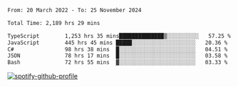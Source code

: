 <!--START_SECTION:waka-->

```txt
From: 20 March 2022 - To: 25 November 2024

Total Time: 2,189 hrs 29 mins

TypeScript        1,253 hrs 35 mins██████████████▒░░░░░░░░░░   57.25 %
JavaScript        445 hrs 45 mins █████░░░░░░░░░░░░░░░░░░░░   20.36 %
C#                98 hrs 38 mins  █░░░░░░░░░░░░░░░░░░░░░░░░   04.51 %
JSON              78 hrs 17 mins  █░░░░░░░░░░░░░░░░░░░░░░░░   03.58 %
Bash              72 hrs 55 mins  ▓░░░░░░░░░░░░░░░░░░░░░░░░   03.33 %
```

<!--END_SECTION:waka-->
[![spotify-github-profile](https://spotify-github-profile.vercel.app/api/view?uid=c00zprrvy9xiloa9qnco3hmng&cover_image=true&theme=novatorem&show_offline=false&background_color=121212&bar_color=53b14f&bar_color_cover=false)](https://spotify-github-profile.vercel.app/api/view?uid=c00zprrvy9xiloa9qnco3hmng&redirect=true)



